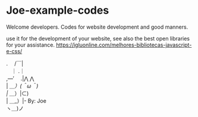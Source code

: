 # Joe-example-codes
Welcome developers.
Codes for website development and good manners. 
 
use it for the development of your website, see also the best open libraries for your assistance.
https://igluonline.com/melhores-bibliotecas-javascript-e-css/

.　 /￣|<br>
　｜ .｜<br>
,―′　 .|⋀ ⋀<br>
| ＿_）(＾ω＾)<br>
| ＿_）|⊂)<br>
| ＿_）|- By: Joe<br>
ヽ＿)ノ<br>
 

